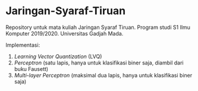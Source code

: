 # Jaringan-Syaraf-Tiruan
Repository untuk mata kuliah Jaringan Syaraf Tiruan.
Program studi S1 Ilmu Komputer 2019/2020.
Universitas Gadjah Mada.

Implementasi:
1. *Learning Vector Quantization* (LVQ)
2. *Perceptron* (satu lapis, hanya untuk klasifikasi biner saja, diambil dari buku Fausett)
3. *Multi-layer Perceptron* (maksimal dua lapis, hanya untuk klasifikasi biner saja)
